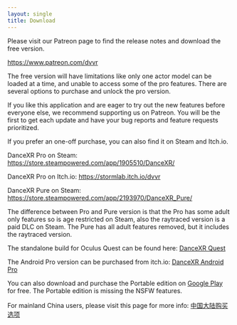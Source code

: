 ```yaml
---
layout: single
title: Download
---
```


Please visit our Patreon page to find the release notes and download the free version.

https://www.patreon.com/dvvr 

The free version will have limitations like only one actor model can be loaded at a time, and unable to access some of the pro features. There are several options to purchase and unlock the pro version. 

If you like this application and are eager to try out the new features before everyone else, we recommend supporting us on Patreon. You will be the first to get each update and have your bug reports and feature requests prioritized. 

If you prefer an one-off purchase, you can also find it on Steam and Itch.io. 

DanceXR Pro on Steam: https://store.steampowered.com/app/1905510/DanceXR/

DanceXR Pro on Itch.io: https://stormlab.itch.io/dvvr

DanceXR Pure on Steam: https://store.steampowered.com/app/2193970/DanceXR_Pure/

The difference between Pro and Pure version is that the Pro has some adult only features so is age restricted on Steam, also the raytraced version is a paid DLC on Steam. The Pure has all adult features removed, but it includes the raytraced version.


The standalone build for Oculus Quest can be found here: [DanceXR Quest](https://stormlab.itch.io/dancexr-quest)

The Android Pro version can be purchased from itch.io: [DanceXR Android Pro](https://stormlab.itch.io/dancexr-android)

You can also download and purchase the Portable edition on [Google Play](https://play.google.com/store/apps/details?id=com.vrstormlab.dancexr) for free. The Portable edition is missing the NSFW features.

For mainland China users, please visit this page for more info: [中国大陆购买选项](pages/purchase_prc.md)
